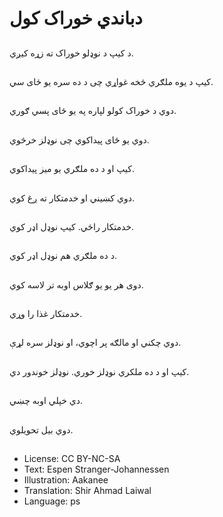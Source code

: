 # دباندي خوراک کول

##
د کیپ د نوډلو خوراک ته زړه کیږي.

##
کیپ د یوه ملګري څخه غواړي چی د ده سره یو ځای سي.

##
دوي د خوراک کولو لپاره په یو ځای پسي ګوري.

##
دوي یو ځای پیداکوي چی نوډلز خرڅوي.

##
کیپ او د ده ملګري یو میز پیداکوي.

##
دوي کښیني او خدمتکار ته ږغ کوي.

##
خدمتکار راځي. کیپ نوډل اډر کوي.

##
د ده ملګري هم نوډل اډر کوي.

##
دوی هر یو یو ګلاس اوبه تر لاسه کوي.

##
خدمتکار غذا را وړي.

##
دوي چکني او مالګه پر اچوي، او نوډلز سره لړې.

##
کیپ او د ده ملکري نوډلز خوري. نوډلز خوندور دي.

##
دي خپلي اوبه چښي.

##
دوي بیل تحویلوي.

##
* License: CC BY-NC-SA
* Text: Espen Stranger-Johannessen
* Illustration: Aakanee
* Translation: Shir Ahmad Laiwal
* Language: ps

